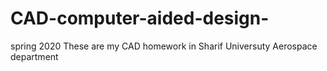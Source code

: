 # CAD-computer-aided-design-
spring 2020
These are my CAD homework in Sharif Universuty Aerospace department
